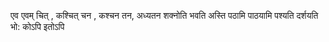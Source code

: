 
एव 
एवम् 
चित् , कश्चित् 
चन , कश्चन
तन, अध्यतन
शक्नोति 
भवति 
अस्ति 
पठामि 
पाठयामि 
पश्यति 
दर्शयति 
भो:
कोऽपि
इतोऽपि 